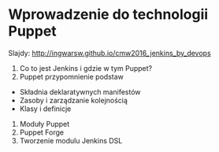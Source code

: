 # Wprowadzenie do technologii Puppet

Slajdy: http://ingwarsw.github.io/cmw2016_jenkins_by_devops

1. Co to jest Jenkins i gdzie w tym Puppet?
1. Puppet przypomnienie podstaw
  - Składnia deklaratywnych manifestów
  - Zasoby i zarządzanie kolejnością
  - Klasy i definicje
1. Moduły Puppet
1. Puppet Forge
1. Tworzenie modulu Jenkins DSL
